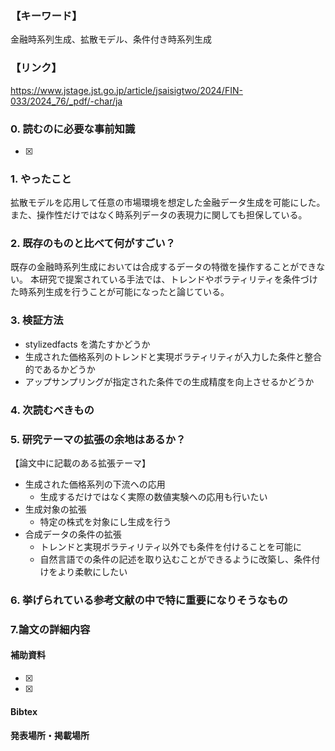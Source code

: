 ### 【キーワード】
金融時系列生成、拡散モデル、条件付き時系列生成

### 【リンク】
https://www.jstage.jst.go.jp/article/jsaisigtwo/2024/FIN-033/2024_76/_pdf/-char/ja

### 0. 読むのに必要な事前知識
- [x] 



### 1. やったこと
拡散モデルを応用して任意の市場環境を想定した金融データ生成を可能にした。
また、操作性だけではなく時系列データの表現力に関しても担保している。

### 2. 既存のものと比べて何がすごい？
既存の金融時系列生成においては合成するデータの特徴を操作することができない。
本研究で提案されている手法では、トレンドやボラティリティを条件づけた時系列生成を行うことが可能になったと論じている。


### 3. 検証方法
- stylizedfacts を満たすかどうか
- 生成された価格系列のトレンドと実現ボラティリティが入力した条件と整合的であるかどうか
- アップサンプリングが指定された条件での生成精度を向上させるかどうか

### 4. 次読むべきもの


### 5. 研究テーマの拡張の余地はあるか？
【論文中に記載のある拡張テーマ】
- 生成された価格系列の下流への応用
  - 生成するだけではなく実際の数値実験への応用も行いたい
- 生成対象の拡張
  - 特定の株式を対象にし生成を行う
- 合成データの条件の拡張
  - トレンドと実現ボラティリティ以外でも条件を付けることを可能に
  - 自然言語での条件の記述を取り込むことができるように改築し、条件付けをより柔軟にしたい



### 6. 挙げられている参考文献の中で特に重要になりそうなもの


### 7.論文の詳細内容


#### 補助資料
- [x] 
- [x] 

#### Bibtex


#### 発表場所・掲載場所
